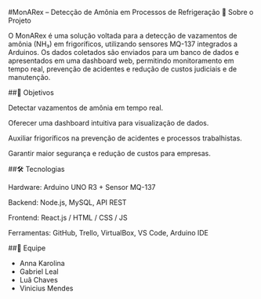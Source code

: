 #MonARex – Detecção de Amônia em Processos de Refrigeração
📌 Sobre o Projeto

O MonARex é uma solução voltada para a detecção de vazamentos de amônia (NH₃) em frigoríficos, utilizando sensores MQ-137 integrados a Arduinos.
Os dados coletados são enviados para um banco de dados e apresentados em uma dashboard web, permitindo monitoramento em tempo real, prevenção de acidentes e redução de custos judiciais e de manutenção.

##🎯 Objetivos

Detectar vazamentos de amônia em tempo real.

Oferecer uma dashboard intuitiva para visualização de dados.

Auxiliar frigoríficos na prevenção de acidentes e processos trabalhistas.

Garantir maior segurança e redução de custos para empresas.

##🛠️ Tecnologias

Hardware: Arduino UNO R3 + Sensor MQ-137

Backend: Node.js, MySQL, API REST

Frontend: React.js / HTML / CSS / JS

Ferramentas: GitHub, Trello, VirtualBox, VS Code, Arduino IDE

##👥 Equipe
- Anna Karolina
- Gabriel Leal
- Luã Chaves
- Vinicius Mendes
